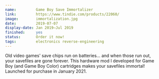 ```yaml
---
name:         Game Boy Save Immortalizer
link:         https://www.tindie.com/products/22060/
image:        immortalization.jpg
date:         2019-07-07
display-date: Jan 2019—Jul 2019
finished:     yes
status:       Order it now!
tags:         electronics reverse-engineering
---
```

Old video games' save chips run on batteries… and when those run out, your savefiles are gone forever. This hardware mod I developed for Game Boy (and Game Boy Color) cartridges makes your savefiles immortal! Launched for purchase in January 2021.
